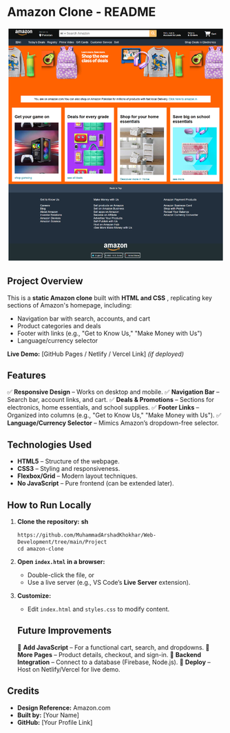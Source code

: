 

# **Amazon Clone - README**

![1753883002344](image/README/1753883002344.png)


## **Project Overview**

This is a **static Amazon clone** built with  **HTML and CSS** , replicating key sections of Amazon's homepage, including:

* Navigation bar with search, accounts, and cart
* Product categories and deals
* Footer with links (e.g., "Get to Know Us," "Make Money with Us")
* Language/currency selector

**Live Demo:** [GitHub Pages / Netlify / Vercel Link] *(if deployed)*


## **Features**

✅ **Responsive Design** – Works on desktop and mobile.
✅ **Navigation Bar** – Search bar, account links, and cart.
✅ **Deals & Promotions** – Sections for electronics, home essentials, and school supplies.
✅ **Footer Links** – Organized into columns (e.g., "Get to Know Us," "Make Money with Us").
✅ **Language/Currency Selector** – Mimics Amazon’s dropdown-free selector.


## **Technologies Used**

* **HTML5** – Structure of the webpage.
* **CSS3** – Styling and responsiveness.
* **Flexbox/Grid** – Modern layout techniques.
* **No JavaScript** – Pure frontend (can be extended later).


## **How to Run Locally**

1. **Clone the repository:**
   **sh**

   ```
   https://github.com/MuhammadArshadKhokhar/Web-Development/tree/main/Project
   cd amazon-clone
   ```
2. **Open `index.html` in a browser:**

   * Double-click the file, or
   * Use a live server (e.g., VS Code’s **Live Server** extension).
3. **Customize:**

   * Edit `index.html` and `styles.css` to modify content.

   ## ******Future Improvements******

   🔹 **Add JavaScript** – For a functional cart, search, and dropdowns.
   🔹 **More Pages** – Product details, checkout, and sign-in.
   🔹 **Backend Integration** – Connect to a database (Firebase, Node.js).
   🔹 **Deploy** – Host on Netlify/Vercel for live demo.

## **Credits**

* **Design Reference:** Amazon.com
* **Built by:** [Your Name]
* **GitHub:** [Your Profile Link]
